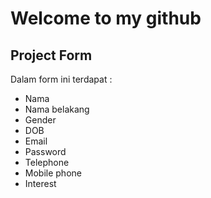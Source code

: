 # Welcome to my github
## Project Form

Dalam form ini terdapat :
* Nama
* Nama belakang
* Gender
* DOB
* Email
* Password
* Telephone
* Mobile phone
* Interest